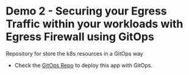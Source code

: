 # Demo 2 - Securing your Egress Traffic within your workloads with Egress Firewall using GitOps

Repository for store the k8s resources in a GitOps way

* Check the [GitOps Repo](https://github.com/RedHat-EMEA-SSA-Team/ns-gitops/tree/egressfw) to deploy this app with GitOps.
